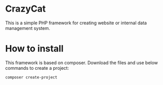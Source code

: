 # CrazyCat
This is a simple PHP framework for creating website or internal data management system.

# How to install
This framework is based on composer. 
Download the files and use below commands to create a project:
```
composer create-project
```
